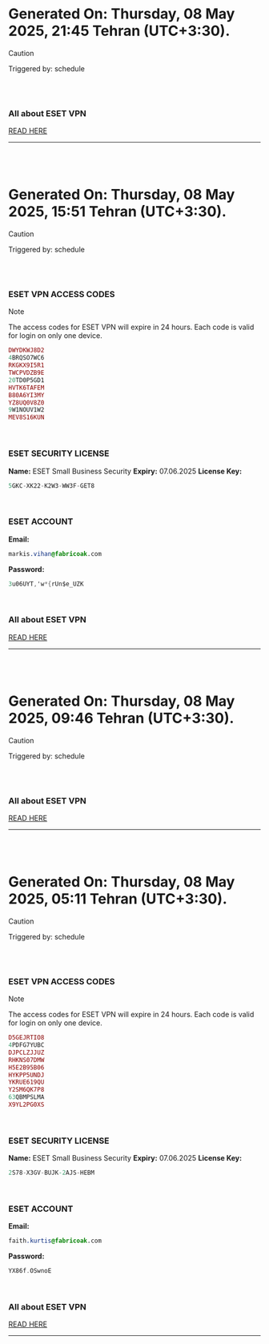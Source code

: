# Generated On: Thursday, 08 May 2025, 21:45 Tehran (UTC+3:30).

> [!CAUTION]
> Triggered by: schedule

<br><br>

### All about ESET VPN

[READ HERE](https://t.me/F_NiREvil/2113)

---

<br><br>

# Generated On: Thursday, 08 May 2025, 15:51 Tehran (UTC+3:30).

> [!CAUTION]
> Triggered by: schedule

<br><br>

### ESET VPN ACCESS CODES

> [!NOTE]
> The access codes for ESET VPN will expire in 24 hours.
> Each code is valid for login on only one device.

```ruby
DWYDKWJ8D2
4BRQSO7WC6
RKGKX9I5R1
TWCPVDZB9E
20TD0P5GD1
HVTK6TAFEM
B80A6YI3MY
YZ8UQ0V8Z0
9W1NOUV1W2
MEV8S16KUN
```

<br>

### ESET SECURITY LICENSE

**Name:** ESET Small Business Security
**Expiry:** 07.06.2025
**License Key:**

```POV-Ray SDL
5GKC-XK22-K2W3-WW3F-GET8
```

<br>

### ESET ACCOUNT

**Email:**

```CSS
markis.vihan@fabricoak.com
```

**Password:**

```POV-Ray SDL
3u06UYT,'w*{rUn$e_UZK
```

<br>

### All about ESET VPN

[READ HERE](https://t.me/F_NiREvil/2113)

---

<br><br>

# Generated On: Thursday, 08 May 2025, 09:46 Tehran (UTC+3:30).

> [!CAUTION]
> Triggered by: schedule

<br><br>

### All about ESET VPN

[READ HERE](https://t.me/F_NiREvil/2113)

---

<br><br>

# Generated On: Thursday, 08 May 2025, 05:11 Tehran (UTC+3:30).

> [!CAUTION]
> Triggered by: schedule

<br><br>

### ESET VPN ACCESS CODES

> [!NOTE]
> The access codes for ESET VPN will expire in 24 hours.
> Each code is valid for login on only one device.

```ruby
D5GEJRTIO8
4PDFG7YUBC
DJPCLZJJUZ
RHKNS07DMW
H5E2B95B06
HYKPP5UNDJ
YKRUE619QU
Y2SM6QK7P8
63QBMPSLMA
X9YL2PG0XS
```

<br>

### ESET SECURITY LICENSE

**Name:** ESET Small Business Security
**Expiry:** 07.06.2025
**License Key:**

```POV-Ray SDL
2S78-X3GV-BUJK-2AJS-HEBM
```

<br>

### ESET ACCOUNT

**Email:**

```CSS
faith.kurtis@fabricoak.com
```

**Password:**

```POV-Ray SDL
YX86f.OSwnoE
```

<br>

### All about ESET VPN

[READ HERE](https://t.me/F_NiREvil/2113)

---

<br><br>
